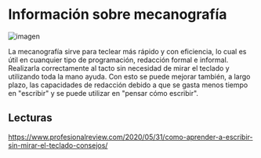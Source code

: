 # Información sobre mecanografía 

![imagen](https://user-images.githubusercontent.com/60569015/113556952-896fc480-95fd-11eb-8a9a-0c52926a67a7.png)


La mecanografía sirve para teclear más rápido y con eficiencia, lo cual es útil en cuanquier tipo de programación, redacción formal e informal. Realizarla correctamente al tacto sin necesidad de mirar el teclado y utilizando toda la mano ayuda. Con esto se puede mejorar también, a largo plazo, las capacidades de redacción debido a que se gasta menos tiempo en "escribir" y se puede utilizar en "pensar cómo escribir". 

## Lecturas

https://www.profesionalreview.com/2020/05/31/como-aprender-a-escribir-sin-mirar-el-teclado-consejos/

